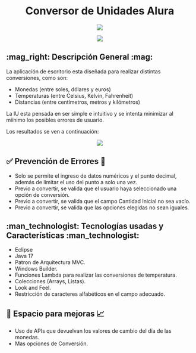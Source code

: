 <h1 align="center"> Conversor de Unidades Alura </h1>

<p align="center">
  <img src="https://github.com/ccollacso/challenge02Alura/assets/71518191/073477c3-a002-4193-96ee-cbc786ef92c1">
</p>

<p align="center">
   <img src="https://img.shields.io/pypi/v/prueba?color=blue&label=versi%C3%B3n">
</p>

<h2><b>:mag_right: Descripción General :mag:</b></h2> 

La aplicación de escritorio esta diseñada para realizar distintas conversiones, como son:
- Monedas (entre soles, dólares y euros)
- Temperaturas (entre Celsius, Kelvin, Fahrenheit)
- Distancias (entre centímetros, metros y kilómetros)

La IU esta pensada en ser simple e intuitivo y se intenta minimizar al miínimo los posibles errores de usuario.

Los resultados se ven a continuación: 
<p align="center">
  <img src="https://github.com/ccollacso/challenge02Alura/assets/71518191/318effd6-d62c-4972-9e91-19194a6dc4f2">
</p>

<h2><b>✅ Prevención de Errores 🚫</b></h2> 

- Solo se permite el ingreso de datos numéricos y el punto decimal, además de limitar el uso del punto a solo una vez.
- Previo a convertir, se valida que el usuario haya seleccionado una opción de conversión.
- Previo a convertir, se valida que el campo Cantidad Inicial no sea vacío.
- Previo a convertir, se valida que las opciones elegidas no sean iguales.

<h2><b>:man_technologist: Tecnologías usadas y Características :man_technologist:</b></h2> 

- Eclipse
- Java 17
- Patron de Arquitectura MVC.
- Windows Builder.
- Funciones Lambda para realizar las conversiones de temperatura.
- Colecciones (Arrays, Listas).
- Look and Feel.
- Restricción de caracteres alfabéticos en el campo adecuado.

<h2>🔼 Espacio para mejoras 📈</h2>

- Uso de APIs que devuelvan los valores de cambio del día de las monedas.
- Mas opciones de Conversión.
